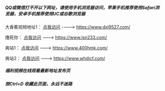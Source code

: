 ##### QQ或微信打不开以下网址，请使用手机浏览器访问，苹果手机推荐使用Safari浏览器，安卓手机推荐使用UC或谷歌浏览器
大香蕉视频地址1：  [点我访问](https://www.dxj9527.com/) ----> https://www.dxj9527.com/

撸死你： [点我访问](https://www.lsn233.com/) ---> https://www.lsn233.com/

爽站1： [点我访问](https://www.400hmk.com/) ---> https://www.400hmk.com/

爽站2： [点我访问](https://www.whdjcf.com/) ---> https://www.whdjcf.com/




##### 福利视频在线观看最新地址发布页
##### 按Ctrl+D 收藏此页面，永远不迷路
